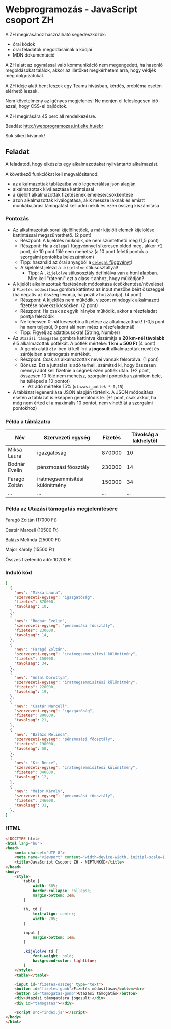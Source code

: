 # Webprogramozás - JavaScript csoport ZH

A ZH megírásához használható segédeszközök:
- órai kódok
- órai feladatok megoldásainak a kódjai
- MDN dokumentáció

A ZH alatt az egymással való kommunikáció nem megengedett, ha hasonló megoldásokat találok, akkor az illetőket megkérhetem arra, hogy védjék meg dolgozatukat.

A ZH ideje alatt bent leszek egy Teams hívásban, kérdés, probléma esetén elérhető leszek.

Nem követelmény az igényes megjelenés! Ne menjen el feleslegesen idő azzal, hogy CSS-el bajlódtok.

A ZH megírására 45 perc áll rendelkezésre.

Beadás: http://webprogramozas.inf.elte.hu/ebr

Sok sikert kívánok!

## Feladat

A feladatod, hogy elkészíts egy alkalmazottakat nyilvántartó alkalmazást.

A következő funkciókat kell megvalósítanod:
- az alkalmazottak táblázatba való legenerálása json alapján
- alkalmazottak kiválasztása kattintással
- a kijelölt alkalmazottak fizetésének emelése/csökkentése
- azon alkalmazottak kiválogatása, akik messze laknak és emiatt munkábajárási támogatást kell adni nekik és ezen összeg kiszámítása

### Pontozás

- Az alkalmazottak sorai kijelölhetőek, a már kijelölt elemek kijelölése kattintással megszűntethető. (2 pont)
  - Részpont: A kijelölés működik, de nem szüntethető meg (1,5 pont)
  - Részpont: Ha a ```delegal``` függvénnyel sikeresen oldod meg, akkor +2 pont, de 10 pont fölé nem mehetsz (a 10 pont feletti pontok a szorgalmi pontokba beleszámítom)
  - Tipp: használd az órai anyagból a [```delegal``` függvényt](https://github.com/anonymus1928/Webprogramozas/blob/master/2.%20kurzus%20(esti)/3.%20gyak/delegal.js)!
  - A kijelölést jelezd a ```.kijelolve``` stílusosztállyal!
    - Tipp: A ```.kijelolve``` stílusosztály definiálva van a html alapban. Mire kell "rátenni" ezt a class-t ahhoz, hogy működjön?
- A kijelölt alkalmazottak fizetésének módosítása (csökkentése/növelése) a ```Fizetés módosítása``` gombra kattintva az input mezőbe beírt összeggel (ha negatív az összeg levonja, ha pozitív hozzáadja). (4 pont)
  - Részpont: A kijelölés nem működik, viszont mindegyik alkalmazott fizetése növekszik/csökken. (2 pont)
  - Részpont: Ha csak az egyik irányba működik, akkor a részfeladat pontja feleződik
  - Ne lehessen 0-nál kevesebb a fizetése az alkalmazottnak! (-0,5 pont ha nem teljesül, 0 pont alá nem mész a részfeladatnál)
  - Tipp: Figyelj az adattípusokra! (String, Number)
- Az ```Utazási támogatás``` gombra kattintva kiszámítja a **20 km-nél távolabb** élő alkalmazottak pótlékát. A pótlék mértéke: **1 km = 500 Ft** (4 pont)
  - A gomb alatti ```div```-ben ki kell írni a **jogosult** alkalmazottak nevét és zárójelben a támogatás mértékét.
  - Részpont: Csak az alkalmazottak nevei vannak felsorolva. (1 pont)
  - Bónusz: Ezt a juttatást is adó terheli, számítsd ki, hogy összesen mennyi adót kell fizetnie a cégnek ezen pótlék után. (+2 pont, összesen 10 fölé nem mehetsz, szorgalmi pontokba számítom bele, ha túlléped a 10 pontot)
    - Az adó mértéke 15% (```utazasi_potlek * 0,15```)
- A táblázat legenerálása JSON alapján történik. A JSON módosítása esetén a táblázat is eképpen generálódik le. (+1 pont, csak akkor, ha még nem érted el a maximális 10 pontot, nem vihető át a szorgalmi pontokhoz)

### Példa a táblázatra

Név | Szervezeti egység | Fizetés | Távolság a lakhelytől
--- | ----------------- | ------- | ---------------------
Miksa Laura | igazgatóság | 870000 | 10
Bodnár Evelin | pénzmosási főosztály | 230000 | 14
Faragó Zoltán | iratmegsemmisítési különítmény | 150000 | 34
... | ... | ... | ...

### Példa az Utazási támogatás megjelenítésére

Faragó Zoltán (17000 Ft)

Csatár Marcell (10500 Ft)

Balázs Melinda (25000 Ft)

Major Károly (15500 Ft)

Összes fizetendő adó: 10200 Ft

### Induló kód

```json
[
  {
    "nev": "Miksa Laura",
    "szervezeti-egyseg": "igazgatóság",
    "fizetes": 870000,
    "tavolsag": 10,
  },
  {
    "nev": "Bodnár Evelin",
    "szervezeti-egyseg": "pénzmosási főosztály",
    "fizetes": 230000,
    "tavolsag": 14,
  },
  {
    "nev": "Faragó Zoltán",
    "szervezeti-egyseg": "iratmegsemmisítési különítmény",
    "fizetes": 150000,
    "tavolsag": 34,
  },
  {
    "nev": "Antal Dorottya",
    "szervezeti-egyseg": "iratmegsemmisítési különítmény",
    "fizetes": 220000,
    "tavolsag": 19,
  },
  {
    "nev": "Csatár Marcell",
    "szervezeti-egyseg": "igazgatóság",
    "fizetes": 800000,
    "tavolsag": 21,
  },
  {
    "nev": "Balázs Melinda",
    "szervezeti-egyseg": "pénzmosási főosztály",
    "fizetes": 190000,
    "tavolsag": 50,
  },
  {
    "nev": "Kis Bence",
    "szervezeti-egyseg": "iratmegsemmisítési különítmény",
    "fizetes": 340000,
    "tavolsag": 12,
  },
  {
    "nev": "Major Károly",
    "szervezeti-egyseg": "pénzmosási főosztály",
    "fizetes": 246000,
    "tavolsag": 31,
  },
]
```

### HTML

```HTML
<!DOCTYPE html>
<html lang="hu">
<head>
    <meta charset="UTF-8">
    <meta name="viewport" content="width=device-width, initial-scale=1.0">
    <title>JavaScript Csoport ZH - NEPTUNKÓD</title>
</head>
<body>
    <style>
        table {
            width: 80%;
            border-collapse: collapse;
            margin-bottom: 2em;
        }

        th, td {
            text-align: center;
            width: 20%;
        }

        input {
            margin-bottom: 1em;
        }

        .kijelolve td {
            font-weight: bold;
            background-color: lightblue;
        }
    </style>
    <table></table>

    <input id="fizetes-osszeg" type="text">
    <button id="fizetes-gomb">Fizetés módosítása</button><br>
    <button id="tamogatas-gomb">Utazási támogatás</button>
    <div>Utazási támogatásra jogosult:</div>
    <div id="tamogatas"></div>

    <script src="index.js"></script>
</body>
</html>
```
